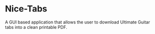 # Nice-Tabs
A GUI based application that allows the user to download Ultimate Guitar tabs into a clean printable PDF.

